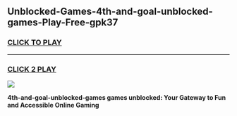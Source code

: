 
## Unblocked-Games-4th-and-goal-unblocked-games-Play-Free-gpk37
<h3>
<a href="https://premium76.site?title=4th-and-goal-unblocked-games&ref=19M">CLICK TO PLAY</a></h3>
<hr>

<h3>
<a href="https://premium76.site?title=4th-and-goal-unblocked-games&ref=19M">CLICK 2 PLAY</a>
  
</h3>

<a href="https://premium76.site?title=4th-and-goal-unblocked-games&ref=19M"><img src="https://clearcache.store/games.png"></a>


**4th-and-goal-unblocked-games games unblocked: Your Gateway to Fun and Accessible Online Gaming**
